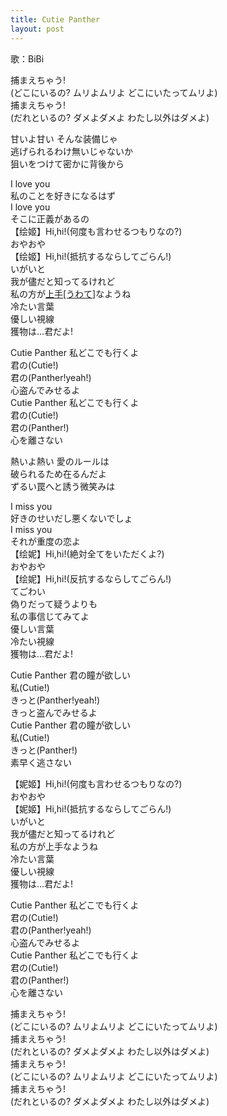 ```yaml
---
title: Cutie Panther
layout: post
---
```

歌：BiBi

<p><a class="maki">捕まえちゃう!</a><br />
<a class="nico">(どこにいるの? ムリよムリよ どこにいたってムリよ)</a><br />
<a class="eli">捕まえちゃう!</a><br />
<a class="nico">(だれといるの? ダメよダメよ わたし以外はダメよ)</a></p>

<p><a class="maki">甘いよ甘い そんな装備じゃ<br />
逃げられるわけ無いじゃないか<br />
狙いをつけて密かに背後から</a></p>

<p><a class="nico">I love you</a><br />
<a class="eli">私のことを好きになるはず</a><br />
<a class="nico">I love you</a><br />
<a class="eli">そこに正義があるの</a><br />
【<a class="eli">绘</a><a class="maki">姬</a>】Hi,hi!<a class="nico">(何度も言わせるつもりなの?)</a><br />
<a class="maki">おやおや</a><br />
【<a class="eli">绘</a><a class="maki">姬</a>】Hi,hi!<a class="nico">(抵抗するならしてごらん!)</a><br />
<a class="eli">いがいと</a><br />
<a class="nico">我が儘だと知ってるけれど<br />
私の方が<u>上手[うわて]</u>なようね</a><br />
<a class="eli">冷たい言葉</a><br />
<a class="maki">優しい視線</a><br />
獲物は…君だよ!</p>

<p>Cutie Panther 私どこでも行くよ<br />
君の<a class="nico">(Cutie!)</a><br />
君の<a class="nico">(Panther!yeah!)</a><br />
心盗んでみせるよ<br />
Cutie Panther 私どこでも行くよ<br />
君の<a class="nico">(Cutie!)</a><br />
君の<a class="nico">(Panther!)</a><br />
心を離さない</p>

<p><a class="eli">熱いよ熱い 愛のルールは<br />
破られるため在るんだよ<br />
ずるい罠へと誘う微笑みは</a></p>

<p><a class="maki">I miss you</a><br />
<a class="nico">好きのせいだし悪くないでしょ</a><br />
<a class="maki">I miss you</a><br />
<a class="nico">それが重度の恋よ</a><br />
【<a class="eli">绘</a><a class="nico">妮</a>】Hi,hi!<a class="maki">(絶対全てをいただくよ?)</a><br />
<a class="eli">おやおや</a><br />
【<a class="eli">绘</a><a class="nico">妮</a>】Hi,hi!<a class="maki">(反抗するならしてごらん!)</a><br />
<a class="nico">てごわい</a><br />
<a class="maki">偽りだって疑うよりも<br />
私の事信じてみてよ</a><br />
<a class="nico">優しい言葉</a><br />
<a class="eli">冷たい視線</a><br />
獲物は…君だよ!</p>

<p>Cutie Panther 君の瞳が欲しい<br />
私<a class="nico">(Cutie!)</a><br />
きっと<a class="nico">(Panther!yeah!)</a><br />
きっと盗んでみせるよ<br />
Cutie Panther 君の瞳が欲しい<br />
私<a class="nico">(Cutie!)</a><br />
きっと<a class="nico">(Panther!)</a><br />
素早く逃さない</p>

<p>【<a class="nico">妮</a><a class="maki">姬</a>】Hi,hi!<a class="eli">(何度も言わせるつもりなの?)</a><br />
<a class="nico">おやおや</a><br />
【<a class="nico">妮</a><a class="maki">姬</a>】Hi,hi!<a class="eli">(抵抗するならしてごらん!)</a><br />
<a class="maki">いがいと</a><br />
<a class="eli">我が儘だと知ってるけれど<br />
私の方が上手なようね</a><br />
<a class="maki">冷たい言葉</a><br />
<a class="nico">優しい視線</a><br />
獲物は…君だよ!</p>

<p><a class="maki">Cutie Panther 私どこでも行くよ</a><br />
<a class="eli">君の</a><a class="nico">(Cutie!)</a><br />
<a class="eli">君の</a><a class="nico">(Panther!yeah!)</a><br />
<a class="maki">心盗んでみせるよ</a><br />
Cutie Panther 私どこでも行くよ<br />
君の<a class="nico">(Cutie!)</a><br />
君の<a class="nico">(Panther!)</a><br />
心を離さない</p>

<p><a class="nico">捕まえちゃう!<br />
(どこにいるの? ムリよムリよ どこにいたってムリよ)</a><br />
<a class="maki">捕まえちゃう!<br />
(だれといるの? ダメよダメよ わたし以外はダメよ)</a><br />
<a class="eli">捕まえちゃう!<br />
(どこにいるの? ムリよムリよ どこにいたってムリよ)</a><br />
捕まえちゃう!<br />
(だれといるの? ダメよダメよ わたし以外はダメよ)</p>